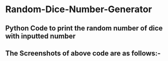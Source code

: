 # Random-Dice-Number-Generator

## Python Code to print the random number of dice with inputted number
## The Screenshots of above code are as follows:-
